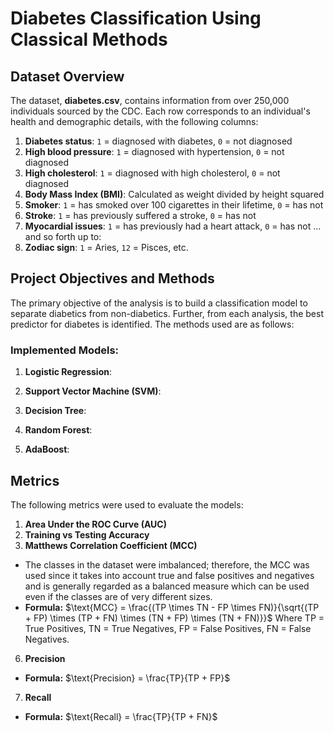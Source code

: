 # Diabetes Classification Using Classical Methods

## Dataset Overview
The dataset, **diabetes.csv**, contains information from over 250,000 individuals sourced by the CDC. Each row corresponds to an individual's health and demographic details, with the following columns:

1) **Diabetes status**: `1` = diagnosed with diabetes, `0` = not diagnosed
2) **High blood pressure**: `1` = diagnosed with hypertension, `0` = not diagnosed
3) **High cholesterol**: `1` = diagnosed with high cholesterol, `0` = not diagnosed
4) **Body Mass Index (BMI)**: Calculated as weight divided by height squared
5) **Smoker**: `1` = has smoked over 100 cigarettes in their lifetime, `0` = has not
6) **Stroke**: `1` = has previously suffered a stroke, `0` = has not
7) **Myocardial issues**: `1` = has previously had a heart attack, `0` = has not
... and so forth up to:
22) **Zodiac sign**: `1` = Aries, `12` = Pisces, etc.

## Project Objectives and Methods
The primary objective of the analysis is to build a classification model to separate diabetics from non-diabetics. Further, from each analysis, the best predictor for diabetes is identified. The methods used are as follows:

### Implemented Models:
1. **Logistic Regression**: 
    
2. **Support Vector Machine (SVM)**:
    
3. **Decision Tree**:
    
4. **Random Forest**:
    
5. **AdaBoost**:

## Metrics
The following metrics were used to evaluate the models:
1. **Area Under the ROC Curve (AUC)**
3. **Training vs Testing Accuracy**
4. **Matthews Correlation Coefficient (MCC)**
- The classes in the dataset were imbalanced; therefore, the MCC was used since it takes into account true and false positives and negatives and is generally regarded as a balanced measure which can be used even if the classes are of very different sizes.
- **Formula:**
     $`\text{MCC} = \frac{(TP \times TN - FP \times FN)}{\sqrt{(TP + FP) \times (TP + FN) \times (TN + FP) \times (TN + FN)}}`$
     Where TP = True Positives, TN = True Negatives, FP = False Positives, FN = False Negatives.
6. **Precision**
- **Formula:** 
     $`\text{Precision} = \frac{TP}{TP + FP}`$
7. **Recall**
- **Formula:**
     $`\text{Recall} = \frac{TP}{TP + FN}`$


